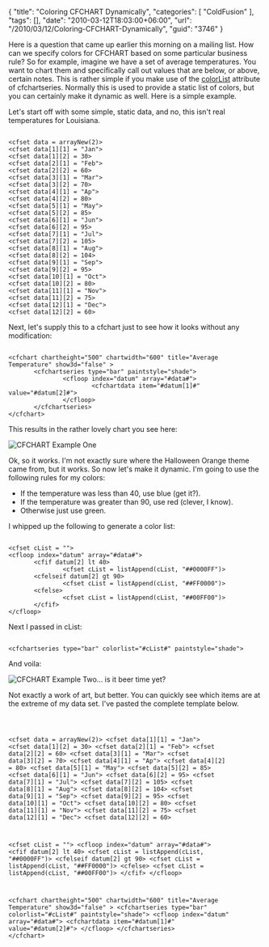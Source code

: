 {
	"title": "Coloring CFCHART Dynamically",
	"categories": [
		"ColdFusion"
	],
	"tags": [],
	"date": "2010-03-12T18:03:00+06:00",
	"url": "/2010/03/12/Coloring-CFCHART-Dynamically",
	"guid": "3746"
}

Here is a question that came up earlier this morning on a mailing list. How can we specify colors for CFCHART based on some particular business rule? So for example, imagine we have a set of average temperatures. You want to chart them and specifically call out values that are below, or above, certain notes. This is rather simple if you make use of the <a href="http://cfmldocs.com/cfchartseries.html">colorList</a> attribute of cfchartseries. Normally this is used to provide a static list of colors, but you can certainly make it dynamic as well. Here is a simple example.

<p/>
<!--more-->
Let's start off with some simple, static data, and no, this isn't real temperatures for Louisiana.

<p/>

<code>
&lt;cfset data = arrayNew(2)&gt;
&lt;cfset data[1][1] = "Jan"&gt;
&lt;cfset data[1][2] = 30&gt;
&lt;cfset data[2][1] = "Feb"&gt;
&lt;cfset data[2][2] = 60&gt;
&lt;cfset data[3][1] = "Mar"&gt;
&lt;cfset data[3][2] = 70&gt;
&lt;cfset data[4][1] = "Ap"&gt;
&lt;cfset data[4][2] = 80&gt;
&lt;cfset data[5][1] = "May"&gt;
&lt;cfset data[5][2] = 85&gt;
&lt;cfset data[6][1] = "Jun"&gt;
&lt;cfset data[6][2] = 95&gt;
&lt;cfset data[7][1] = "Jul"&gt;
&lt;cfset data[7][2] = 105&gt;
&lt;cfset data[8][1] = "Aug"&gt;
&lt;cfset data[8][2] = 104&gt;
&lt;cfset data[9][1] = "Sep"&gt;
&lt;cfset data[9][2] = 95&gt;
&lt;cfset data[10][1] = "Oct"&gt;
&lt;cfset data[10][2] = 80&gt;
&lt;cfset data[11][1] = "Nov"&gt;
&lt;cfset data[11][2] = 75&gt;
&lt;cfset data[12][1] = "Dec"&gt;
&lt;cfset data[12][2] = 60&gt;
</code>

<p/>

Next, let's supply this to a cfchart just to see how it looks without any modification:

<p/>

<code>
&lt;cfchart chartheight="500" chartwidth="600" title="Average Temperature" show3d="false" &gt;
       &lt;cfchartseries type="bar" paintstyle="shade"&gt;
               &lt;cfloop index="datum" array="#data#"&gt;
                       &lt;cfchartdata item="#datum[1]#" value="#datum[2]#"&gt;
               &lt;/cfloop&gt;
       &lt;/cfchartseries&gt;
&lt;/cfchart&gt;
</code>

<p/>

This results in the rather lovely chart you see here:

<p/>

<img src="http://static.raymondcamden.com/images/Screen shot 2010-03-12 at 5.49.12 PM.png" title="CFCHART Example One" />

<p/>

Ok, so it works. I'm not exactly sure where the Halloween Orange theme came from, but it works. So now let's make it dynamic. I'm going to use the following rules for my colors:

<ul>
<li>If the temperature was less than 40, use blue (get it?).
<li>If the temperature was greater than 90, use red (clever, I know).
<li>Otherwise just use green.
</ul>

I whipped up the following to generate a color list:

<p/>

<code>
&lt;cfset cList = ""&gt;
&lt;cfloop index="datum" array="#data#"&gt;
       &lt;cfif datum[2] lt 40&gt;
               &lt;cfset cList = listAppend(cList, "##0000FF")&gt;
       &lt;cfelseif datum[2] gt 90&gt;
               &lt;cfset cList = listAppend(cList, "##FF0000")&gt;
       &lt;cfelse&gt;
               &lt;cfset cList = listAppend(cList, "##00FF00")&gt;
       &lt;/cfif&gt;
&lt;/cfloop&gt;
</code>

<p/>

Next I passed in cList:

<p/>

<code>
&lt;cfchartseries type="bar" colorlist="#cList#" paintstyle="shade"&gt;
</code>

<p/>

And voila:

<p/>

<img src="http://static.raymondcamden.com/images/cfjedi/Screen shot 2010-03-12 at 5.52.52 PM.png" title="CFCHART Example Two... is it beer time yet?" />

<p/>

Not exactly a work of art, but better. You can quickly see which items are at the extreme of my data set. I've pasted the complete template below.

<p/>

<code>

&lt;cfset data = arrayNew(2)&gt;
&lt;cfset data[1][1] = "Jan"&gt;
&lt;cfset data[1][2] = 30&gt;
&lt;cfset data[2][1] = "Feb"&gt;
&lt;cfset data[2][2] = 60&gt;
&lt;cfset data[3][1] = "Mar"&gt;
&lt;cfset data[3][2] = 70&gt;
&lt;cfset data[4][1] = "Ap"&gt;
&lt;cfset data[4][2] = 80&gt;
&lt;cfset data[5][1] = "May"&gt;
&lt;cfset data[5][2] = 85&gt;
&lt;cfset data[6][1] = "Jun"&gt;
&lt;cfset data[6][2] = 95&gt;
&lt;cfset data[7][1] = "Jul"&gt;
&lt;cfset data[7][2] = 105&gt;
&lt;cfset data[8][1] = "Aug"&gt;
&lt;cfset data[8][2] = 104&gt;
&lt;cfset data[9][1] = "Sep"&gt;
&lt;cfset data[9][2] = 95&gt;
&lt;cfset data[10][1] = "Oct"&gt;
&lt;cfset data[10][2] = 80&gt;
&lt;cfset data[11][1] = "Nov"&gt;
&lt;cfset data[11][2] = 75&gt;
&lt;cfset data[12][1] = "Dec"&gt;
&lt;cfset data[12][2] = 60&gt;

&lt;cfset cList = ""&gt;
&lt;cfloop index="datum" array="#data#"&gt;
       &lt;cfif datum[2] lt 40&gt;
               &lt;cfset cList = listAppend(cList, "##0000FF")&gt;
       &lt;cfelseif datum[2] gt 90&gt;
               &lt;cfset cList = listAppend(cList, "##FF0000")&gt;
       &lt;cfelse&gt;
               &lt;cfset cList = listAppend(cList, "##00FF00")&gt;
       &lt;/cfif&gt;
&lt;/cfloop&gt;

&lt;cfchart chartheight="500" chartwidth="600" title="Average Temperature" show3d="false" &gt;
       &lt;cfchartseries type="bar" colorlist="#cList#" paintstyle="shade"&gt;
               &lt;cfloop index="datum" array="#data#"&gt;
                       &lt;cfchartdata item="#datum[1]#" value="#datum[2]#"&gt;
               &lt;/cfloop&gt;
       &lt;/cfchartseries&gt;
&lt;/cfchart&gt;
</code>